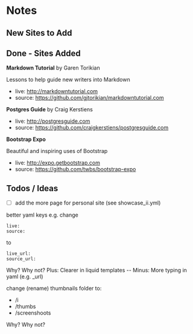 # Notes

## New Sites to Add


<!-- add new sites to add here -->


## Done - Sites Added

**Markdown Tutorial** by Garen Torikian

Lessons to help guide new writers into Markdown

- live: <http://markdowntutorial.com>
- source: <https://github.com/gjtorikian/markdowntutorial.com>

**Postgres Guide** by Craig Kerstiens

- live:   <http://postgresguide.com>
- source: <https://github.com/craigkerstiens/postgresguide.com>


**Bootstrap Expo**

Beautiful and inspiring uses of Bootstrap

- live:   <http://expo.getbootstrap.com>
- source: <https://github.com/twbs/bootstrap-expo>



## Todos / Ideas

- [ ] add the more page for personal site (see showcase_ii.yml)


better yaml keys e.g. change

```
live:
source:
```

to

```
live_url:
source_url:
```

Why? Why not?   Plus: Clearer in liquid templates   -- Minus: More typing in yaml (e.g. _url)


change (rename) thumbnails folder to:

- /i
- /thumbs
- /screenshoots

Why? Why not?
